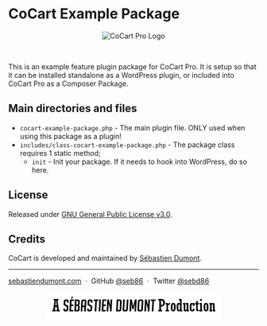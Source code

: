 # CoCart Example Package

<p align="center"><img src="https://cocart.xyz/wp-content/uploads/2020/08/Logo-1024x534.jpg.webp" alt="CoCart Pro Logo" /></p>

<br>

This is an example feature plugin package for CoCart Pro. It is setup so that it can be installed standalone as a WordPress plugin, or included into CoCart Pro as a Composer Package.

## Main directories and files

- `cocart-example-package.php` - The main plugin file. ONLY used when using this package as a plugin!
- `includes/class-cocart-example-package.php` - The package class requires 1 static method; 
  - `init` - Init your package. If it needs to hook into WordPress, do so here.


## License

Released under [GNU General Public License v3.0](http://www.gnu.org/licenses/gpl-3.0.html).

## Credits

CoCart is developed and maintained by [Sébastien Dumont](https://github.com/seb86).

---

[sebastiendumont.com](https://sebastiendumont.com) &nbsp;&middot;&nbsp;
GitHub [@seb86](https://github.com/seb86) &nbsp;&middot;&nbsp;
Twitter [@sebd86](https://twitter.com/sebd86)

<p align="center">
    <img src="https://raw.githubusercontent.com/seb86/my-open-source-readme-template/master/a-sebastien-dumont-production.png" width="353">
</p>